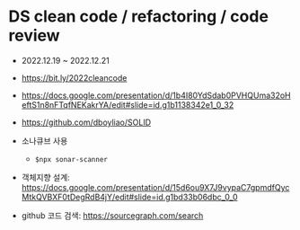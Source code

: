 # DS clean code / refactoring / code review 
- 2022.12.19 ~ 2022.12.21 
- https://bit.ly/2022cleancode 
- https://docs.google.com/presentation/d/1b4I80YdSdab0PVHQUma32oHeftS1n8nFTqfNEKakrYA/edit#slide=id.g1b1138342e1_0_32 


- https://github.com/dboyliao/SOLID 
- 소나큐브 사용
  - `$npx sonar-scanner` 

- 객체지향 설계: https://docs.google.com/presentation/d/15d6ou9X7J9vypaC7gpmdfQycMtkQVBXF0tDegRdB4jY/edit#slide=id.g1bd33b06dbc_0_0 

- github 코드 검색: https://sourcegraph.com/search 

